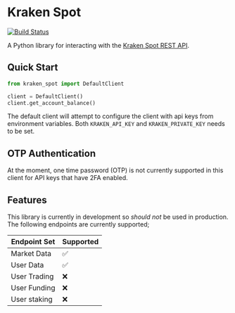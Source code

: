 # Kraken Spot

[![Build Status](https://app.travis-ci.com/kevbradwick/kraken-spot.svg?branch=master)](https://app.travis-ci.com/kevbradwick/kraken-spot)

A Python library for interacting with the [Kraken Spot REST API](https://docs.kraken.com/rest/).

## Quick Start

```python
from kraken_spot import DefaultClient

client = DefaultClient()
client.get_account_balance()
```

The default client will attempt to configure the client with api keys from environment variables. Both `KRAKEN_API_KEY` and `KRAKEN_PRIVATE_KEY` needs to be set.

## OTP Authentication

At the moment, one time password (OTP) is not currently supported in this client for API keys that have 2FA enabled.

## Features

This library is currently in development so *should not* be used in production. The following endpoints are currently supported;

| Endpoint Set | Supported |
| ------ | ------- |
| Market Data | ✅ |
| User Data | ✅ |
| User Trading | ❌ |
| User Funding | ❌ |
| User staking | ❌ |
